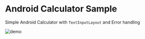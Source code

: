 # Android Calculator Sample

Simple Android Calculator with `TextInputLayout` and Error handling

![demo](http://i.stack.imgur.com/3vRHT.gif)
